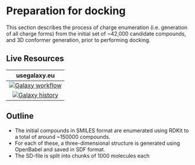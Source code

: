 # Preparation for docking

This section describes the process of charge enumeration (i.e. generation of all charge forms) from the initial set of ~42,000 candidate compounds, and 3D conformer generation, prior to performing docking.


## Live Resources

| usegalaxy.eu | 
|:--------:|
| [![Galaxy workflow](https://img.shields.io/static/v1?label=workflow&message=run&color=blue)](https://usegalaxy.eu/u/sbray/w/charge-enumeration) | 
| [![Galaxy history](https://img.shields.io/static/v1?label=history&message=view&color=blue)](https://usegalaxy.eu/u/sbray/w/charge-enumeration) | 

## Outline

- The initial compounds in SMILES format are enumerated using RDKit to a total of around ~150000 compounds. 
- For each of these, a three-dimensional structure is generated using OpenBabel and saved in SDF format.
- The SD-file is split into chunks of 1000 molecules each
